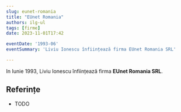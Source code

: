 ```yaml
---
slug: eunet-romania
title: "EUnet Romania"
authors: ilg-ul
tags: [firme]
date: 2023-11-01T17:42

eventDate: '1993-06'
eventSummary: 'Liviu Ionescu înființează firma EUnet Romania SRL'

---
```


In Iunie 1993, Liviu Ionescu înființează firma **EUnet Romania SRL**.

<!-- truncate -->

## Referințe

- TODO
